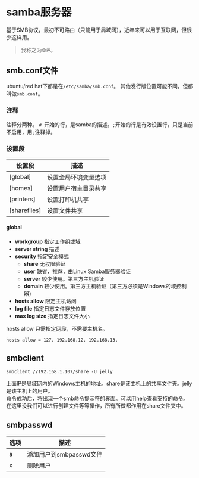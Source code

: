 samba服务器
===========
基于SMB协议，最初不可路由（只能用于局域网），近年来可以用于互联网，但很少这样用。
>我称之为`桑巴`。

smb.conf文件
------------
ubuntu/red hat下都是在`/etc/samba/smb.conf`。
其他发行版位置可能不同，但都叫做`smb.conf`。
### 注释
注释分两种。
`# `开始的行，是samba的描述。`;`开始的行是有效设置行，只是当前不启用，用`;`注释掉。
### 设置段
|设置段|描述|
|------|------|
|[global]|设置全局环境变量选项|
|[homes]|设置用户宿主目录共享|
|[printers]|设置打印机共享|
|[sharefiles]|设置文件共享|

#### global
* **workgroup** 指定工作组或域
* **server string** 描述
* **security** 指定安全模式
  * **share** 无权限验证
  * **user** 缺省，推荐，由Linux Samba服务器验证
  * **server** 较少使用。第三方主机验证
  * **domain** 较少使用。第三方主机验证（第三方必须是Windows的域控制器）
* **hosts allow** 限定主机访问
* **log file** 指定日志文件存放位置
* **max log size** 指定日志文件大小

hosts allow 只需指定网段，不需要主机名。

    hosts allow = 127. 192.168.12. 192.168.13.

smbclient
---------
    smbclient //192.168.1.107/share -U jelly
上面IP是局域网内的Windows主机的地址。share是该主机上的共享文件夹。jelly是该主机上的用户。    
命令成功后，将出现一个smb命令提示符的界面。可以用help查看支持的命令。
在这里没我们可以进行创建文件等等操作，所有所做都作用在share文件夹中。

smbpasswd
---------
|选项|描述|
|-----|----|
|a|添加用户到smbpasswd文件
|x|删除用户
